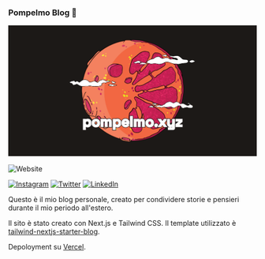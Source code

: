 ### Pompelmo Blog 🍊

[![Social Banner](public/static/images/socialBanner.png)](https://www.pompelmo.xyz)

![Website](https://img.shields.io/website?url=https%3A%2F%2Fwww.pompelmo.xyz)

[![Instagram](https://img.shields.io/badge/Instagram-E4405F?style=for-the-badge&logo=instagram&logoColor=white)](https://www.instagram.com/peppocola) [![Twitter](https://img.shields.io/badge/Twitter-1DA1F2?style=for-the-badge&logo=twitter&logoColor=white)](https://twitter.com/colavito_g) [![LinkedIn](https://img.shields.io/badge/LinkedIn-0077B5?style=for-the-badge&logo=linkedin&logoColor=white)](https://www.linkedin.com/in/peppocola)

Questo è il mio blog personale, creato per condividere storie e pensieri durante il mio periodo all'estero.

Il sito è stato creato con Next.js e Tailwind CSS. Il template utilizzato è [tailwind-nextjs-starter-blog](https://github.com/timlrx/tailwind-nextjs-starter-blog).

Depoloyment su [Vercel](https://vercel.com/).
